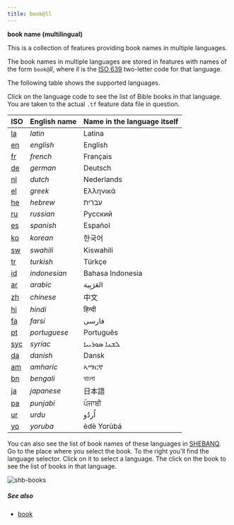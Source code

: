```yaml
---
title: book@ll
---
```


**book name (multilingual)**

This is a collection of features providing book names in multiple languages.

The book names in multiple languages are stored in features with names of the form `book@`*ll*,
where *ll* is the
[ISO 639](https://nl.wikipedia.org/wiki/ISO_639)
two-letter code for that language.

The following table shows the supported languages.

Click on the language code to see the list of Bible books in that language.
You are taken to the actual `.tf` feature data file in question.

ISO | English name | Name in the language itself
-- | --- | ---
[la](https://github.com/ETCBC/bhsa/blob/master/tf/2021/book%40la.tf) | *latin* | Latina
[en](https://github.com/ETCBC/bhsa/blob/master/tf/2021/book%40en.tf) | *english* | English
[fr](https://github.com/ETCBC/bhsa/blob/master/tf/2021/book%40fr.tf) | *french* | Français
[de](https://github.com/ETCBC/bhsa/blob/master/tf/2021/book%40de.tf) | *german* | Deutsch
[nl](https://github.com/ETCBC/bhsa/blob/master/tf/2021/book%40nl.tf) | *dutch* | Nederlands
[el](https://github.com/ETCBC/bhsa/blob/master/tf/2021/book%40el.tf) | *greek* | Ελληνικά
[he](https://github.com/ETCBC/bhsa/blob/master/tf/2021/book%40he.tf) | *hebrew* | עברית
[ru](https://github.com/ETCBC/bhsa/blob/master/tf/2021/book%40ru.tf) | *russian* | Русский
[es](https://github.com/ETCBC/bhsa/blob/master/tf/2021/book%40es.tf) | *spanish* | Español
[ko](https://github.com/ETCBC/bhsa/blob/master/tf/2021/book%40ko.tf) | *korean* | 한국어
[sw](https://github.com/ETCBC/bhsa/blob/master/tf/2021/book%40sw.tf) | *swahili* | Kiswahili
[tr](https://github.com/ETCBC/bhsa/blob/master/tf/2021/book%40tr.tf) | *turkish* | Türkçe
[id](https://github.com/ETCBC/bhsa/blob/master/tf/2021/book%40id.tf) | *indonesian* | Bahasa Indonesia
[ar](https://github.com/ETCBC/bhsa/blob/master/tf/2021/book%40ar.tf) | *arabic* | العَرَبِية
[zh](https://github.com/ETCBC/bhsa/blob/master/tf/2021/book%40zh.tf) | *chinese* | 中文
[hi](https://github.com/ETCBC/bhsa/blob/master/tf/2021/book%40hi.tf) | *hindi* | हिन्दी
[fa](https://github.com/ETCBC/bhsa/blob/master/tf/2021/book%40fa.tf) | *farsi* | فارسی
[pt](https://github.com/ETCBC/bhsa/blob/master/tf/2021/book%40pt.tf) | *portuguese* | Português
[syc](https://github.com/ETCBC/bhsa/blob/master/tf/2021/book%40syc.tf) | *syriac* | ܠܫܢܐ ܣܘܪܝܝܐ
[da](https://github.com/ETCBC/bhsa/blob/master/tf/2021/book%40da.tf) | *danish* | Dansk
[am](https://github.com/ETCBC/bhsa/blob/master/tf/2021/book%40am.tf) | *amharic* | ኣማርኛ
[bn](https://github.com/ETCBC/bhsa/blob/master/tf/2021/book%40bn.tf) | *bengali* | বাংলা
[ja](https://github.com/ETCBC/bhsa/blob/master/tf/2021/book%40ja.tf) | *japanese* | 日本語
[pa](https://github.com/ETCBC/bhsa/blob/master/tf/2021/book%40pa.tf) | *punjabi* | ਪੰਜਾਬੀ
[ur](https://github.com/ETCBC/bhsa/blob/master/tf/2021/book%40ur.tf) | *urdu* | اُردُو
[yo](https://github.com/ETCBC/bhsa/blob/master/tf/2021/book%40yo.tf) | *yoruba* | èdè Yorùbá

You can also see the list of book names of these languages in [SHEBANQ](https://shebanq.ancient-data.org).
Go to the place where you select the book. To the right you'll find the language selector.
Click on it to select a language.
The click on the book to see the list of books in that language.

![shb-books](../images/shb-books.png)

##### See also

* [book](book.md)
